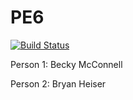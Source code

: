 # PE6

[![Build Status](https://travis-ci.org/rmcconnell2/PE6.svg?branch=master)](https://travis-ci.org/rmcconnell2/PE6)

Person 1: Becky McConnell

Person 2: Bryan Heiser
